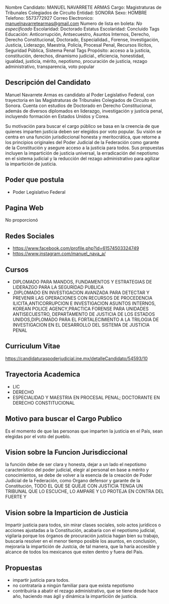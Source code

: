 Nombre Candidato: MANUEL NAVARRETE ARMAS
Cargo: Magistraturas de Tribunales Colegiados de Circuito
Entidad: SONORA
Sexo: HOMBRE
Telefono: 5573772927
Correo Electronico: manuelnavarretearmas@gmail.com
Numero de lista en boleta: *No especificado*
Escolaridad: Doctorado
Estatus Escolaridad: Concluido
Tags Educación: Anticorrupción, Antsecuestro, Asuntos Internos, Derecho, Derecho Constitucional, Doctorado, Especialidad., Forense, Investigación, Justicia, Liderazgo, Maestría, Policía, Procesal Penal, Recursos Ilícitos, Seguridad Pública, Sistema Penal
Tags Propósito: acceso a la justicia, constitución, derechos, dinamismo judicial., eficiencia, honestidad, igualdad, justicia, mérito, nepotismo, procuración de justicia, rezago administrativo, transparencia, voto popular


## Descripción del Candidato 

Manuel Navarrete Armas es candidato al Poder Legislativo Federal, con trayectoria en las Magistraturas de Tribunales Colegiados de Circuito en Sonora. Cuenta con estudios de Doctorado en Derecho Constitucional, además de diversos diplomados en liderazgo, investigación y justicia penal, incluyendo formación en Estados Unidos y Corea.

Su motivación para buscar el cargo público se basa en la creencia de que quienes imparten justicia deben ser elegidos por voto popular. Su visión se centra en una función jurisdiccional honesta y meritocrática, que retorne a los principios originales del Poder Judicial de la Federación como garante de la Constitución y asegure acceso a la justicia para todos. Sus propuestas incluyen la impartición de justicia universal, la erradicación del nepotismo en el sistema judicial y la reducción del rezago administrativo para agilizar la impartición de justicia.


## Poder que postula

- Poder Legislativo Federal


## Pagina Web

No proporcionó


## Redes Sociales

- https://www.facebook.com/profile.php?id=61574503324749
- https://www.instagram.com/manuel_nava_a/


## Cursos

- DIPLOMADO PARA MANDOS, FUNDAMENTOS Y ESTRATEGIAS DE LIDERAZGO PARA LA SEGURIDAD PUBLICA
- ,DIPLOMADO EN INVESTIGACION AVANZADA PARA DETECTAR Y PREVENIR LAS OPERACIONES CON RECURSOS DE PROCEDENCIA ILICITA,ANTICORRUPCION E INVESTIGACION ASUNTOS INTERNOS, KOREAN  POLICE AGENCY,PRACTICA FORENSE PARA UNIDADES ANTISECUESTRO, DEPARTAMENTO DE JUSTICIA DE LOS ESTADOS UNIDOS,DIPLOMADO PARA EL FORTALECIMIENTO A LA TRILOGIA DE INVESTIGACION EN EL DESARROLLO DEL SISTEMA DE JUSTICIA PENAL


## Curriculum Vitae

https://candidaturaspoderjudicial.ine.mx/detalleCandidato/54593/10


## Trayectoria Academica

- LIC
- DERECHO
- ESPECIALIDAD Y MAESTRIA EN PROCESAL PENAL; DOCTORANTE EN DERECHO CONSTITUCIONAL


## Motivo para buscar el Cargo Publico

Es el momento de que las personas que imparten la justicia en el País, sean elegidas por el voto del pueblo.


## Vision sobre la Funcion Jurisdiccional

la función debe de ser clara y honesta, dejar a un lado el nepotismo característico del poder judicial, elegir al personal en base a mérito y conocimientos, se debe de volver a la esencia de la creación de Poder Judicial de la Federación, como Organo defensor y garante de la Constitución,  TODO EL QUE SE QUEJE CON JUSTICIA TENGA UN TRIBUNAL QUE LO ESCUCHE, LO AMPARE Y LO PROTEJA EN CONTRA DEL FUERTE Y


## Vision sobre la Imparticion de Justicia

Impartir justicia para todos, sin mirar clases sociales, solo actos jurídicos o acciones ajustadas a la Constitución, acabaría con el nepotismo judicial, vigilaría porque los órganos de procuración justicia hagan bien su trabajo, buscaría resolver en el menor tiempo posible los asuntos, en conclusión, mejoraría la impartición de Justcia, de tal manera, que la haría accesible y alcance de todos los mexicanos que esten dentro y fuera del País.


## Propuestas

- impartir justicia para todos.
- no contrataría a ningún familiar para que exista nepotismo
- contribuiría a abatir el rezago administrativo, que se tiene desde hace año, haciendo mas ágil y dinámica la impartición de justicia.

